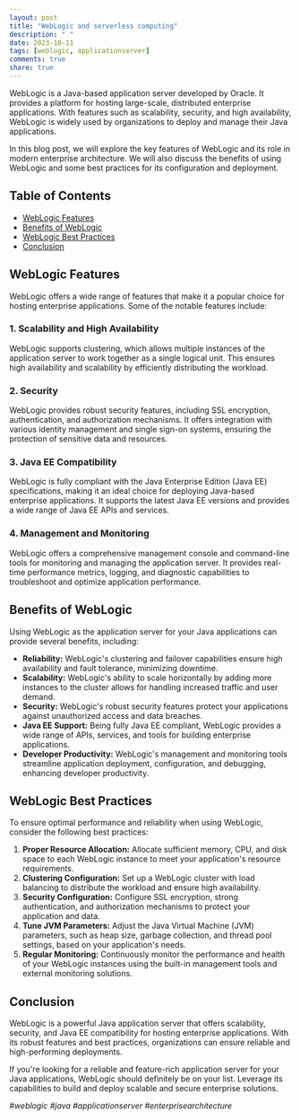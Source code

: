 ```yaml
---
layout: post
title: "WebLogic and serverless computing"
description: " "
date: 2023-10-11
tags: [weblogic, applicationserver]
comments: true
share: true
---
```


WebLogic is a Java-based application server developed by Oracle. It provides a platform for hosting large-scale, distributed enterprise applications. With features such as scalability, security, and high availability, WebLogic is widely used by organizations to deploy and manage their Java applications.

In this blog post, we will explore the key features of WebLogic and its role in modern enterprise architecture. We will also discuss the benefits of using WebLogic and some best practices for its configuration and deployment.

## Table of Contents
- [WebLogic Features](#weblogic-features)
- [Benefits of WebLogic](#benefits-of-weblogic)
- [WebLogic Best Practices](#weblogic-best-practices)
- [Conclusion](#conclusion)

## WebLogic Features

WebLogic offers a wide range of features that make it a popular choice for hosting enterprise applications. Some of the notable features include:

### 1. Scalability and High Availability
WebLogic supports clustering, which allows multiple instances of the application server to work together as a single logical unit. This ensures high availability and scalability by efficiently distributing the workload.

### 2. Security
WebLogic provides robust security features, including SSL encryption, authentication, and authorization mechanisms. It offers integration with various identity management and single sign-on systems, ensuring the protection of sensitive data and resources.

### 3. Java EE Compatibility
WebLogic is fully compliant with the Java Enterprise Edition (Java EE) specifications, making it an ideal choice for deploying Java-based enterprise applications. It supports the latest Java EE versions and provides a wide range of Java EE APIs and services.

### 4. Management and Monitoring
WebLogic offers a comprehensive management console and command-line tools for monitoring and managing the application server. It provides real-time performance metrics, logging, and diagnostic capabilities to troubleshoot and optimize application performance.

## Benefits of WebLogic

Using WebLogic as the application server for your Java applications can provide several benefits, including:

- **Reliability:** WebLogic's clustering and failover capabilities ensure high availability and fault tolerance, minimizing downtime.
- **Scalability:** WebLogic's ability to scale horizontally by adding more instances to the cluster allows for handling increased traffic and user demand.
- **Security:** WebLogic's robust security features protect your applications against unauthorized access and data breaches.
- **Java EE Support:** Being fully Java EE compliant, WebLogic provides a wide range of APIs, services, and tools for building enterprise applications.
- **Developer Productivity:** WebLogic's management and monitoring tools streamline application deployment, configuration, and debugging, enhancing developer productivity.

## WebLogic Best Practices

To ensure optimal performance and reliability when using WebLogic, consider the following best practices:

1. **Proper Resource Allocation:** Allocate sufficient memory, CPU, and disk space to each WebLogic instance to meet your application's resource requirements.
2. **Clustering Configuration:** Set up a WebLogic cluster with load balancing to distribute the workload and ensure high availability.
3. **Security Configuration:** Configure SSL encryption, strong authentication, and authorization mechanisms to protect your application and data.
4. **Tune JVM Parameters:** Adjust the Java Virtual Machine (JVM) parameters, such as heap size, garbage collection, and thread pool settings, based on your application's needs.
5. **Regular Monitoring:** Continuously monitor the performance and health of your WebLogic instances using the built-in management tools and external monitoring solutions.

## Conclusion

WebLogic is a powerful Java application server that offers scalability, security, and Java EE compatibility for hosting enterprise applications. With its robust features and best practices, organizations can ensure reliable and high-performing deployments.

If you're looking for a reliable and feature-rich application server for your Java applications, WebLogic should definitely be on your list. Leverage its capabilities to build and deploy scalable and secure enterprise solutions.

_#weblogic #java #applicationserver #enterprisearchitecture_